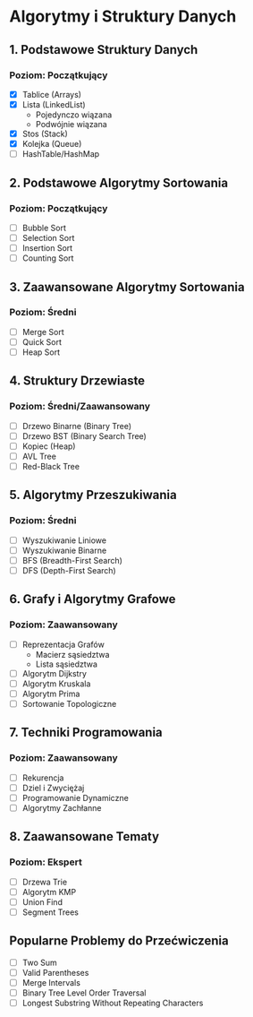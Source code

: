 # Algorytmy i Struktury Danych

## 1. Podstawowe Struktury Danych
### Poziom: Początkujący
- [x] Tablice (Arrays)
- [x] Lista (LinkedList)
  - Pojedynczo wiązana
  - Podwójnie wiązana
- [x] Stos (Stack)
- [x] Kolejka (Queue)
- [ ] HashTable/HashMap

## 2. Podstawowe Algorytmy Sortowania
### Poziom: Początkujący
- [ ] Bubble Sort
- [ ] Selection Sort
- [ ] Insertion Sort
- [ ] Counting Sort

## 3. Zaawansowane Algorytmy Sortowania
### Poziom: Średni
- [ ] Merge Sort
- [ ] Quick Sort
- [ ] Heap Sort

## 4. Struktury Drzewiaste
### Poziom: Średni/Zaawansowany
- [ ] Drzewo Binarne (Binary Tree)
- [ ] Drzewo BST (Binary Search Tree)
- [ ] Kopiec (Heap)
- [ ] AVL Tree
- [ ] Red-Black Tree

## 5. Algorytmy Przeszukiwania
### Poziom: Średni
- [ ] Wyszukiwanie Liniowe
- [ ] Wyszukiwanie Binarne
- [ ] BFS (Breadth-First Search)
- [ ] DFS (Depth-First Search)

## 6. Grafy i Algorytmy Grafowe
### Poziom: Zaawansowany
- [ ] Reprezentacja Grafów
  - Macierz sąsiedztwa
  - Lista sąsiedztwa
- [ ] Algorytm Dijkstry
- [ ] Algorytm Kruskala
- [ ] Algorytm Prima
- [ ] Sortowanie Topologiczne

## 7. Techniki Programowania
### Poziom: Zaawansowany
- [ ] Rekurencja
- [ ] Dziel i Zwyciężaj
- [ ] Programowanie Dynamiczne
- [ ] Algorytmy Zachłanne

## 8. Zaawansowane Tematy
### Poziom: Ekspert
- [ ] Drzewa Trie
- [ ] Algorytm KMP
- [ ] Union Find
- [ ] Segment Trees

## Popularne Problemy do Przećwiczenia
- [ ] Two Sum
- [ ] Valid Parentheses
- [ ] Merge Intervals
- [ ] Binary Tree Level Order Traversal
- [ ] Longest Substring Without Repeating Characters
